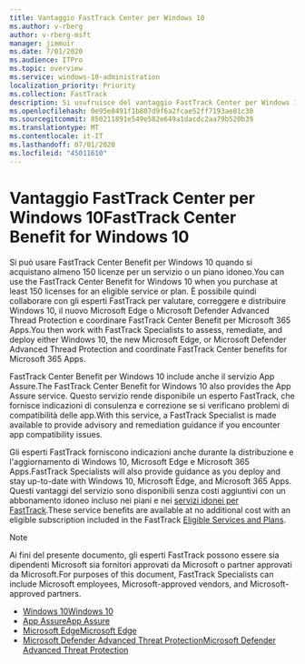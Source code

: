 ```yaml
---
title: Vantaggio FastTrack Center per Windows 10
ms.author: v-rberg
author: v-rberg-msft
manager: jimmuir
ms.date: 7/01/2020
ms.audience: ITPro
ms.topic: overview
ms.service: windows-10-administration
localization_priority: Priority
ms.collection: FastTrack
description: Si usufruisce del vantaggio FastTrack Center per Windows 10 quando si acquistano * almeno* 150 licenze per un servizio o piano idoneo.
ms.openlocfilehash: 0e95e8491f1b807d9f6a2fcae52ff7193ae81c30
ms.sourcegitcommit: 850211891e549e582e649a1dacdc2aa79b520b39
ms.translationtype: MT
ms.contentlocale: it-IT
ms.lasthandoff: 07/01/2020
ms.locfileid: "45011610"
---
```

# <a name="fasttrack-center-benefit-for-windows-10"></a><span data-ttu-id="aee91-103">Vantaggio FastTrack Center per Windows 10</span><span class="sxs-lookup"><span data-stu-id="aee91-103">FastTrack Center Benefit for Windows 10</span></span>

<span data-ttu-id="aee91-104">Si può usare FastTrack Center Benefit per Windows 10 quando si acquistano almeno 150 licenze per un servizio o un piano idoneo.</span><span class="sxs-lookup"><span data-stu-id="aee91-104">You can use the FastTrack Center Benefit for Windows 10 when you purchase at least 150 licenses for an eligible service or plan.</span></span> <span data-ttu-id="aee91-105">È possibile quindi collaborare con gli esperti FastTrack per valutare, correggere e distribuire Windows 10, il nuovo Microsoft Edge o Microsoft Defender Advanced Thread Protection e coordinare FastTrack Center Benefit per Microsoft 365 Apps.</span><span class="sxs-lookup"><span data-stu-id="aee91-105">You then work with FastTrack Specialists to assess, remediate, and deploy either Windows 10, the new Microsoft Edge, or Microsoft Defender Advanced Thread Protection and coordinate FastTrack Center benefits for Microsoft 365 Apps.</span></span> 

<span data-ttu-id="aee91-106">FastTrack Center Benefit per Windows 10 include anche il servizio App Assure.</span><span class="sxs-lookup"><span data-stu-id="aee91-106">The FastTrack Center Benefit for Windows 10 also provides the App Assure service.</span></span> <span data-ttu-id="aee91-107">Questo servizio rende disponibile un esperto FastTrack, che fornisce indicazioni di consulenza e correzione se si verificano problemi di compatibilità delle app.</span><span class="sxs-lookup"><span data-stu-id="aee91-107">With this service, a FastTrack Specialist is made available to provide advisory and remediation guidance if you encounter app compatibility issues.</span></span> 

<span data-ttu-id="aee91-108">Gli esperti FastTrack forniscono indicazioni anche durante la distribuzione e l'aggiornamento di Windows 10, Microsoft Edge e Microsoft 365 Apps.</span><span class="sxs-lookup"><span data-stu-id="aee91-108">FastTrack Specialists will also provide guidance as you deploy and stay up-to-date with Windows 10, Microsoft Edge, and Microsoft 365 Apps.</span></span> <span data-ttu-id="aee91-109">Questi vantaggi del servizio sono disponibili senza costi aggiuntivi con un abbonamento idoneo incluso nei piani e nei [servizi idonei per FastTrack](M365-eligible-services-and-plans.md).</span><span class="sxs-lookup"><span data-stu-id="aee91-109">These service benefits are available at no additional cost with an eligible subscription included in the FastTrack [Eligible Services and Plans](M365-eligible-services-and-plans.md).</span></span>
  
> [!NOTE]
> <span data-ttu-id="aee91-110">Ai fini del presente documento, gli esperti FastTrack possono essere sia dipendenti Microsoft sia fornitori approvati da Microsoft o partner approvati da Microsoft.</span><span class="sxs-lookup"><span data-stu-id="aee91-110">For purposes of this document, FastTrack Specialists can include Microsoft employees, Microsoft-approved vendors, and Microsoft-approved partners.</span></span> 
    
- [<span data-ttu-id="aee91-111">Windows 10</span><span class="sxs-lookup"><span data-stu-id="aee91-111">Windows 10</span></span>](Win-10-windows-10.md)
- [<span data-ttu-id="aee91-112">App Assure</span><span class="sxs-lookup"><span data-stu-id="aee91-112">App Assure</span></span>](Win-10-app-assure.md)
- [<span data-ttu-id="aee91-113">Microsoft Edge</span><span class="sxs-lookup"><span data-stu-id="aee91-113">Microsoft Edge</span></span>](Win-10-microsoft-edge.md)
- [<span data-ttu-id="aee91-114">Microsoft Defender Advanced Threat Protection</span><span class="sxs-lookup"><span data-stu-id="aee91-114">Microsoft Defender Advanced Threat Protection</span></span>](Win-10-microsoft-defender-atp.md)

